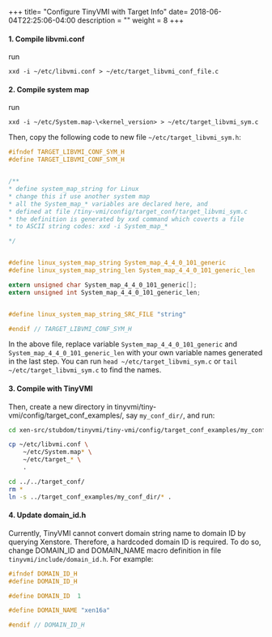 +++
title= "Configure TinyVMI with Target Info"
date= 2018-06-04T22:25:06-04:00
description = ""
weight = 8
+++


#### 1. Compile libvmi.conf

run

    xxd -i ~/etc/libvmi.conf > ~/etc/target_libvmi_conf_file.c

#### 2. Compile system map

run 

    xxd -i ~/etc/System.map-\<kernel_version> > ~/etc/target_libvmi_sym.c

Then, copy the following code to new file ``~/etc/target_libvmi_sym.h``:

```c
#ifndef TARGET_LIBVMI_CONF_SYM_H
#define TARGET_LIBVMI_CONF_SYM_H


/**
* define system_map_string for Linux
* change this if use another system map
* all the System_map_* variables are declared here, and
* defined at file /tiny-vmi/config/target_conf/target_libvmi_sym.c
* the definition is generated by xxd command which coverts a file
* to ASCII string codes: xxd -i System_map_*

*/


#define linux_system_map_string System_map_4_4_0_101_generic
#define linux_system_map_string_len System_map_4_4_0_101_generic_len

extern unsigned char System_map_4_4_0_101_generic[];
extern unsigned int System_map_4_4_0_101_generic_len;


#define linux_system_map_string_SRC_FILE "string"

#endif // TARGET_LIBVMI_CONF_SYM_H
```

In the above file, replace variable ``System_map_4_4_0_101_generic`` and ``System_map_4_4_0_101_generic_len`` with your own variable names generated in the last step. You can run ``head ~/etc/target_libvmi_sym.c`` or ``tail ~/etc/target_libvmi_sym.c``  to find the names.


#### 3. Compile with TinyVMI

Then, create a new directory in tinyvmi/tiny-vmi/config/target_conf_examples/, say ``my_conf_dir/``, and run:

```bash
cd xen-src/stubdom/tinyvmi/tiny-vmi/config/target_conf_examples/my_conf_dir/

cp ~/etc/libvmi.conf \
    ~/etc/System.map* \
    ~/etc/target_* \
    .

cd ../../target_conf/
rm *
ln -s ../target_conf_examples/my_conf_dir/* .
```


    
    
#### 4. Update domain_id.h


Currently, TinyVMI cannot convert domain string name to domain ID by querying Xenstore. 
Therefore, a hardcoded domain ID is required. To do so, change DOMAIN_ID and DOMAIN_NAME macro definition in file ``tinyvmi/include/domain_id.h``. For example:

```c
#ifndef DOMAIN_ID_H
#define DOMAIN_ID_H

#define DOMAIN_ID  1

#define DOMAIN_NAME "xen16a"

#endif // DOMAIN_ID_H
```
